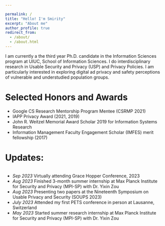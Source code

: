 ```yaml
---

permalink: /
title: "Hello! I'm Smirity"
excerpt: "About me"
author_profile: true
redirect_from: 
  - /about/
  - /about.html
---
```

I am currently a the third year Ph.D. candidate in the Information Sciences program at UIUC, School of Information Sciences. I do interdisciplinary research in Usable Security and Privacy (USP) and Privacy Policies. I am particularly interested in exploring digital ad privacy and safety perceptions of vulnerable and understudied population groups. 

# Selected Honors and Awards
* Google CS Research Mentorship Program Mentee (CSRMP 2021)
* IAPP Privacy Award (2021, 2019) 
* John R. Weitzel Memorial Award Scholar 2019 for Information Systems Research
* Information Management Faculty Engagement Scholar (IMFES) merit fellowship (2017)

# Updates:
<div style="height: 200px; overflow: auto;">
  <ul>
    <li> <i>Sep 2023</i> Virtually attending Grace Hopper Conference, 2023</li>
    <li><i>Aug 2023</i> Finished 3-month summer internship at Max Planck Institute for Security and Privacy (MPI-SP) with Dr. Yixin Zou</li>
    <li><i>Aug 2023</i> Presenting two papers at the Nineteenth Symposium on Usable Privacy and Security (SOUPS 2023)</li>
    <li><i>July 2023</i> Attended my first PETS conference in person at Lausanne, Switzerland </li>
    <li> <i>May 2023</i> Started summer research internship at Max Planck Institute for Security and Privacy (MPI-SP) with Dr. Yixin Zou</li>
</div>

  


